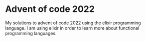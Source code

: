 # Advent of code 2022

My solutions to advent of code 2022 using the elixir programming language. I am using elixir in order to learn more about functional programming languages.